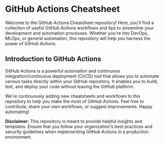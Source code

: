 # GitHub Actions Cheatsheet

Welcome to the GitHub Actions Cheatsheet repository! Here, you'll find a collection of useful GitHub Actions workflows and tips to streamline your development and automation processes. Whether you're into DevOps, MLOps, or general automation, this repository will help you harness the power of GitHub Actions.

## Introduction to GitHub Actions

GitHub Actions is a powerful automation and continuous integration/continuous deployment (CI/CD) tool that allows you to automate various tasks directly within your GitHub repository. It enables you to build, test, and deploy your code without leaving the GitHub platform.

We're continuously adding new cheatsheets and workflows to this repository to help you make the most of GitHub Actions. Feel free to contribute, share your own workflows, or suggest improvements. Happy automating!

**Disclaimer:** This repository is meant to provide helpful insights and templates. Ensure that you follow your organization's best practices and security guidelines when implementing GitHub Actions in a production environment.